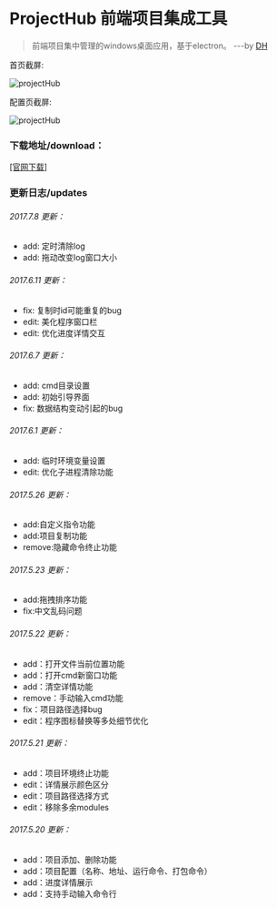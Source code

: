 # ProjectHub 前端项目集成工具 

> 前端项目集中管理的windows桌面应用，基于electron。 ---by [DH](http://denghao.me)

首页截屏:

![projectHub][1]


配置页截屏:

![projectHub][2]


### 下载地址/download：
[[官网下载]](http://denghao.me/index.php/archives/ProjectHub.html)

### 更新日志/updates
###### 2017.7.8 更新：
- add: 定时清除log 
- add: 拖动改变log窗口大小

###### 2017.6.11 更新：
- fix: 复制时id可能重复的bug
- edit: 美化程序窗口栏 
- edit: 优化进度详情交互

###### 2017.6.7 更新：
- add: cmd目录设置
- add: 初始引导界面
- fix: 数据结构变动引起的bug

###### 2017.6.1 更新：
- add: 临时环境变量设置
- edit: 优化子进程清除功能

###### 2017.5.26 更新：
- add:自定义指令功能
- add:项目复制功能
- remove:隐藏命令终止功能

###### 2017.5.23 更新：
- add:拖拽排序功能
- fix:中文乱码问题

###### 2017.5.22 更新：
- add：打开文件当前位置功能
- add：打开cmd新窗口功能
- add：清空详情功能
- remove：手动输入cmd功能
- fix：项目路径选择bug
- edit：程序图标替换等多处细节优化


###### 2017.5.21 更新：
- add：项目环境终止功能
- edit：详情展示颜色区分
- edit：项目路径选择方式
- edit：移除多余modules

###### 2017.5.20 更新：
- add：项目添加、删除功能
- add：项目配置（名称、地址、运行命令、打包命令）
- add：进度详情展示
- add：支持手动输入命令行

[1]: src/image/screen1.jpg
[2]: src/image/screen2.jpg
